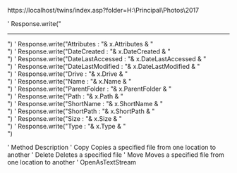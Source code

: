 


https://localhost/twins/index.asp?folder=H:\Principal\Photos\2017


  ' Response.write("<hr>")
    ' Response.write("Attributes : "& x.Attributes & "<br>")
    ' Response.write("DateCreated : "& x.DateCreated & "<br>")
    ' Response.write("DateLastAccessed : "& x.DateLastAccessed & "<br>")
    ' Response.write("DateLastModified : "& x.DateLastModified & "<br>")
    ' Response.write("Drive : "& x.Drive & "<br>")
    ' Response.write("Name : "& x.Name & "<br>")
    ' Response.write("ParentFolder : "& x.ParentFolder & "<br>")
    ' Response.write("Path : "& x.Path & "<br>")
    ' Response.write("ShortName : "& x.ShortName & "<br>")
    ' Response.write("ShortPath : "& x.ShortPath & "<br>")
    ' Response.write("Size : "& x.Size & "<br>")
    ' Response.write("Type : "& x.Type & "<br>")

' Method	Description
' Copy	Copies a specified file from one location to another
' Delete	Deletes a specified file
' Move	Moves a specified file from one location to another
' OpenAsTextStream 